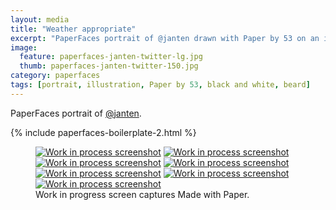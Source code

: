 ```yaml
---
layout: media
title: "Weather appropriate"
excerpt: "PaperFaces portrait of @janten drawn with Paper by 53 on an iPad."
image: 
  feature: paperfaces-janten-twitter-lg.jpg
  thumb: paperfaces-janten-twitter-150.jpg
category: paperfaces
tags: [portrait, illustration, Paper by 53, black and white, beard]
---
```


PaperFaces portrait of [@janten](http://twitter.com/janten).

{% include paperfaces-boilerplate-2.html %}

<figure class="third">
	<a href="{{ site.url }}/images/paperfaces-janten-process-1-lg.jpg"><img src="{{ site.url }}/images/paperfaces-janten-process-1-600.jpg" alt="Work in process screenshot"></a>
	<a href="{{ site.url }}/images/paperfaces-janten-process-2-lg.jpg"><img src="{{ site.url }}/images/paperfaces-janten-process-2-600.jpg" alt="Work in process screenshot"></a>
	<a href="{{ site.url }}/images/paperfaces-janten-process-3-lg.jpg"><img src="{{ site.url }}/images/paperfaces-janten-process-3-600.jpg" alt="Work in process screenshot"></a>
	<a href="{{ site.url }}/images/paperfaces-janten-process-4-lg.jpg"><img src="{{ site.url }}/images/paperfaces-janten-process-4-600.jpg" alt="Work in process screenshot"></a>
	<a href="{{ site.url }}/images/paperfaces-janten-process-5-lg.jpg"><img src="{{ site.url }}/images/paperfaces-janten-process-5-600.jpg" alt="Work in process screenshot"></a>
	<a href="{{ site.url }}/images/paperfaces-janten-process-6-lg.jpg"><img src="{{ site.url }}/images/paperfaces-janten-process-6-600.jpg" alt="Work in process screenshot"></a>
	<a href="{{ site.url }}/images/paperfaces-janten-process-7-lg.jpg"><img src="{{ site.url }}/images/paperfaces-janten-process-7-600.jpg" alt="Work in process screenshot"></a>
	<figcaption>Work in progress screen captures Made with Paper.</figcaption>
</figure>